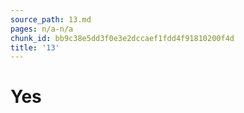 ```yaml
---
source_path: 13.md
pages: n/a-n/a
chunk_id: bb9c38e5dd3f0e3e2dccaef1fdd4f91810200f4d
title: '13'
---
```

# Yes
